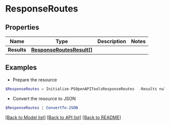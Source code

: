 # ResponseRoutes
## Properties

Name | Type | Description | Notes
------------ | ------------- | ------------- | -------------
**Results** | [**ResponseRoutesResult[]**](ResponseRoutesResult.md) |  | 

## Examples

- Prepare the resource
```powershell
$ResponseRoutes = Initialize-PSOpenAPIToolsResponseRoutes  -Results null
```

- Convert the resource to JSON
```powershell
$ResponseRoutes | ConvertTo-JSON
```

[[Back to Model list]](../README.md#documentation-for-models) [[Back to API list]](../README.md#documentation-for-api-endpoints) [[Back to README]](../README.md)

